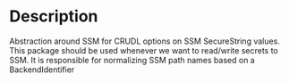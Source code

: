 # Description

Abstraction around SSM for CRUDL options on SSM SecureString values. This package should be used whenever we want to read/write secrets to SSM. It is responsible for normalizing SSM path names based on a BackendIdentifier
